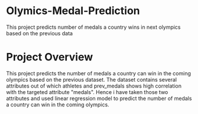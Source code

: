 # Olymics-Medal-Prediction
This project predicts number of medals a country wins in next olympics based on the previous data
# Project Overview
This project predicts the number of medals a country can win in the coming olympics based on the previous dataset. The dataset contains several attributes out of which athletes and prev_medals shows high correlation with the targeted attribute "medals". Hence i have taken those two attributes and used linear regression model to predict the number of medals a country can win in the coming olympics. 

